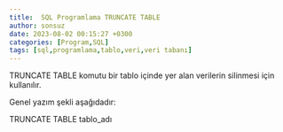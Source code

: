 ```yaml
---
title:  SQL Programlama TRUNCATE TABLE
author: sonsuz
date: 2023-08-02 00:15:27 +0300
categories: [Program,SQL]
tags: [sql,programlama,tablo,veri,veri tabanı]
---
```



TRUNCATE TABLE komutu bir tablo içinde yer alan verilerin silinmesi için kullanılır.

Genel yazım şekli aşağıdadır:

TRUNCATE TABLE tablo\_adı

